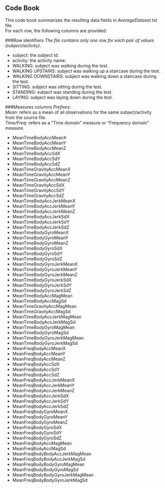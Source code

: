 ## Code Book
This code book summarizes the resulting data fields in _AverageDataset.txt_ file.    
For each row, the following columns are provided:

###Row identifiers
_The file contains only one row for each pair of values (subject/activity)._  

- subject: the subject Id.  
- activity: the  activity name:
 - WALKING: subject was walking during the test.  
 - WALKING UPSTAIRS: subject was walking up a staircase during the test.  
 - WALKING DOWNSTAIRS: subject was walking down a staircase during the test.  
 - SITTING: subject was sitting during the test.  
 - STANDING: subject was standing during the test.  
 - LAYING: subject was laying down during the test.  

###Measures columns
_Prefixes:_  
_Mean_: refers as a mean of all observations for the same subject/activity from the source file.  
_Time/Freq_: refers as a "Time domain" measure or "Frequency domain" measure.  

- MeanTimeBodyAccMeanX  
- MeanTimeBodyAccMeanY  
- MeanTimeBodyAccMeanZ  
- MeanTimeBodyAccSdX   
- MeanTimeBodyAccSdY  
- MeanTimeBodyAccSdZ  
- MeanTimeGravityAccMeanX  
- MeanTimeGravityAccMeanY  
- MeanTimeGravityAccMeanZ  
- MeanTimeGravityAccSdX  
- MeanTimeGravityAccSdY  
- MeanTimeGravityAccSdZ  
- MeanTimeBodyAccJerkMeanX  
- MeanTimeBodyAccJerkMeanY  
- MeanTimeBodyAccJerkMeanZ  
- MeanTimeBodyAccJerkSdX  
- MeanTimeBodyAccJerkSdY  
- MeanTimeBodyAccJerkSdZ  
- MeanTimeBodyGyroMeanX  
- MeanTimeBodyGyroMeanY  
- MeanTimeBodyGyroMeanZ  
- MeanTimeBodyGyroSdX  
- MeanTimeBodyGyroSdY  
- MeanTimeBodyGyroSdZ  
- MeanTimeBodyGyroJerkMeanX  
- MeanTimeBodyGyroJerkMeanY  
- MeanTimeBodyGyroJerkMeanZ  
- MeanTimeBodyGyroJerkSdX  
- MeanTimeBodyGyroJerkSdY  
- MeanTimeBodyGyroJerkSdZ  
- MeanTimeBodyAccMagMean  
- MeanTimeBodyAccMagSd  
- MeanTimeGravityAccMagMean  
- MeanTimeGravityAccMagSd  
- MeanTimeBodyAccJerkMagMean   
- MeanTimeBodyAccJerkMagSd  
- MeanTimeBodyGyroMagMean   
- MeanTimeBodyGyroMagSd  
- MeanTimeBodyGyroJerkMagMean   
- MeanTimeBodyGyroJerkMagSd  
- MeanFreqBodyAccMeanX  
- MeanFreqBodyAccMeanY  
- MeanFreqBodyAccMeanZ  
- MeanFreqBodyAccSdX  
- MeanFreqBodyAccSdY  
- MeanFreqBodyAccSdZ  
- MeanFreqBodyAccJerkMeanX  
- MeanFreqBodyAccJerkMeanY  
- MeanFreqBodyAccJerkMeanZ  
- MeanFreqBodyAccJerkSdX  
- MeanFreqBodyAccJerkSdY  
- MeanFreqBodyAccJerkSdZ  
- MeanFreqBodyGyroMeanX  
- MeanFreqBodyGyroMeanY  
- MeanFreqBodyGyroMeanZ  
- MeanFreqBodyGyroSdX   
- MeanFreqBodyGyroSdY  
- MeanFreqBodyGyroSdZ  
- MeanFreqBodyAccMagMean  
- MeanFreqBodyAccMagSd  
- MeanFreqBodyBodyAccJerkMagMean  
- MeanFreqBodyBodyAccJerkMagSd  
- MeanFreqBodyBodyGyroMagMean  
- MeanFreqBodyBodyGyroMagSd  
- MeanFreqBodyBodyGyroJerkMagMean  
- MeanFreqBodyBodyGyroJerkMagSd